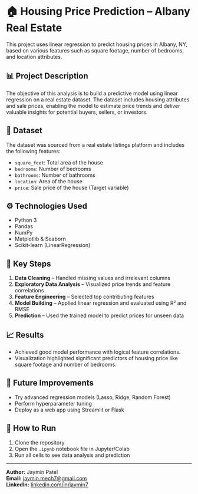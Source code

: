 # 🏠 Housing Price Prediction – Albany Real Estate

This project uses linear regression to predict housing prices in Albany, NY, based on various features such as square footage, number of bedrooms, and location attributes.

## 📊 Project Description

The objective of this analysis is to build a predictive model using linear regression on a real estate dataset. The dataset includes housing attributes and sale prices, enabling the model to estimate price trends and deliver valuable insights for potential buyers, sellers, or investors.

## 📁 Dataset

The dataset was sourced from a real estate listings platform and includes the following features:

- `square_feet`: Total area of the house
- `bedrooms`: Number of bedrooms
- `bathrooms`: Number of bathrooms
- `location`: Area of the house
- `price`: Sale price of the house (Target variable)

## ⚙️ Technologies Used

- Python 3
- Pandas
- NumPy
- Matplotlib & Seaborn
- Scikit-learn (LinearRegression)

## 📌 Key Steps

1. **Data Cleaning** – Handled missing values and irrelevant columns
2. **Exploratory Data Analysis** – Visualized price trends and feature correlations
3. **Feature Engineering** – Selected top contributing features
4. **Model Building** – Applied linear regression and evaluated using R² and RMSE
5. **Prediction** – Used the trained model to predict prices for unseen data

## 📈 Results

- Achieved good model performance with logical feature correlations.
- Visualization highlighted significant predictors of housing price like square footage and number of bedrooms.

## 🧠 Future Improvements

- Try advanced regression models (Lasso, Ridge, Random Forest)
- Perform hyperparameter tuning
- Deploy as a web app using Streamlit or Flask

## 📎 How to Run

1. Clone the repository
2. Open the `.ipynb` notebook file in Jupyter/Colab
3. Run all cells to see data analysis and prediction

---

**Author:** Jaymin Patel  
**Email:** jaymin.mech7@gmail.com  
**LinkedIn:** [linkedin.com/in/jaymin7](https://www.linkedin.com/in/jaymin7/)
